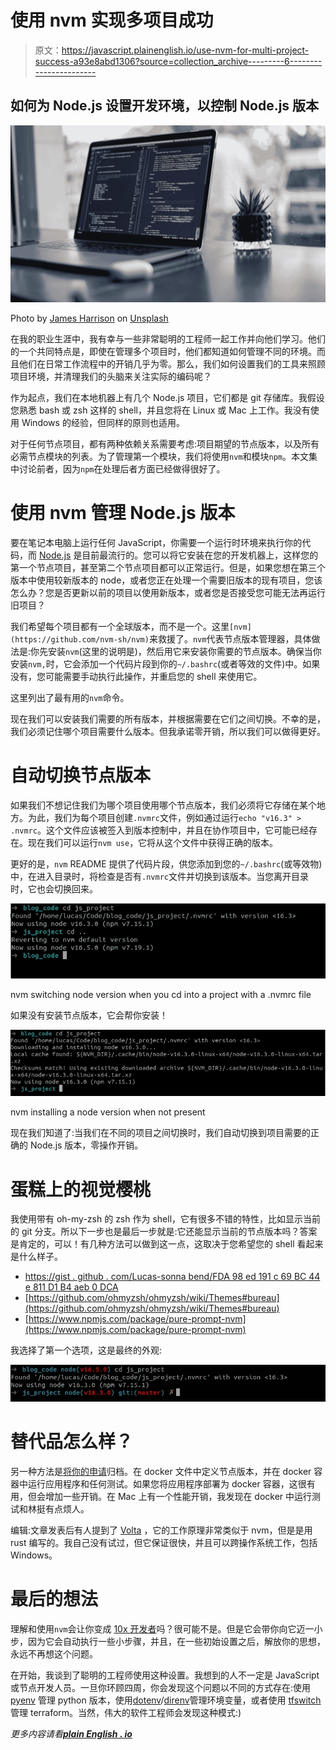 # 使用 nvm 实现多项目成功

> 原文：<https://javascript.plainenglish.io/use-nvm-for-multi-project-success-a93e8abd1306?source=collection_archive---------6----------------------->

## 如何为 Node.js 设置开发环境，以控制 Node.js 版本

![](img/5d93f524a984b6354fa8b19bca63b7ef.png)

Photo by [James Harrison](https://unsplash.com/@jstrippa?utm_source=medium&utm_medium=referral) on [Unsplash](https://unsplash.com?utm_source=medium&utm_medium=referral)

在我的职业生涯中，我有幸与一些非常聪明的工程师一起工作并向他们学习。他们的一个共同特点是，即使在管理多个项目时，他们都知道如何管理不同的环境。而且他们在日常工作流程中的开销几乎为零。那么，我们如何设置我们的工具来照顾项目环境，并清理我们的头脑来关注实际的编码呢？

作为起点，我们在本地机器上有几个 Node.js 项目，它们都是 git 存储库。我假设您熟悉 bash 或 zsh 这样的 shell，并且您将在 Linux 或 Mac 上工作。我没有使用 Windows 的经验，但同样的原则也适用。

对于任何节点项目，都有两种依赖关系需要考虑:项目期望的节点版本，以及所有必需节点模块的列表。为了管理第一个模块，我们将使用`nvm`和模块`npm`。本文集中讨论前者，因为`npm`在处理后者方面已经做得很好了。

# 使用 nvm 管理 Node.js 版本

要在笔记本电脑上运行任何 JavaScript，你需要一个运行时环境来执行你的代码，而 [Node.js](https://nodejs.org/en/) 是目前最流行的。您可以将它安装在您的开发机器上，这样您的第一个节点项目，甚至第二个节点项目都可以正常运行。但是，如果您想在第三个版本中使用较新版本的 node，或者您正在处理一个需要旧版本的现有项目，您该怎么办？您是否更新以前的项目以使用新版本，或者您是否接受您可能无法再运行旧项目？

我们希望每个项目都有一个全球版本，而不是一个。这里`[nvm](https://github.com/nvm-sh/nvm)`来救援了。`nvm`代表节点版本管理器，具体做法是:你先安装`nvm`(这里的说明是)，然后用它来安装你需要的节点版本。确保当你安装`nvm,`时，它会添加一个代码片段到你的`~/.bashrc`(或者等效的文件)中。如果没有，您可能需要手动执行此操作，并重启您的 shell 来使用它。

这里列出了最有用的`nvm`命令。

现在我们可以安装我们需要的所有版本，并根据需要在它们之间切换。不幸的是，我们必须记住哪个项目需要什么版本。但我承诺零开销，所以我们可以做得更好。

# 自动切换节点版本

如果我们不想记住我们为哪个项目使用哪个节点版本，我们必须将它存储在某个地方。为此，我们为每个项目创建`.nvmrc`文件，例如通过运行`echo "v16.3" > .nvmrc`。这个文件应该被签入到版本控制中，并且在协作项目中，它可能已经存在。现在我们可以运行`nvm use`，它将从这个文件中获得正确的版本。

更好的是，`nvm` README 提供了代码片段，供您添加到您的`~/.bashrc`(或等效物)中，在进入目录时，将检查是否有`.nvmrc`文件并切换到该版本。当您离开目录时，它也会切换回来。

![](img/0d801ecfbb2b39ea4168060e47d8f68f.png)

nvm switching node version when you cd into a project with a .nvmrc file

如果没有安装节点版本，它会帮你安装！

![](img/93a64e2110c998794317bff76c094687.png)

nvm installing a node version when not present

现在我们知道了:当我们在不同的项目之间切换时，我们自动切换到项目需要的正确的 Node.js 版本，零操作开销。

# 蛋糕上的视觉樱桃

我使用带有 oh-my-zsh 的 zsh 作为 shell，它有很多不错的特性，比如显示当前的 git 分支。所以下一步也是最后一步就是:它还能显示当前的节点版本吗？答案是肯定的，可以！有几种方法可以做到这一点，这取决于您希望您的 shell 看起来是什么样子。

*   [https://gist . github . com/Lucas-sonna bend/FDA 98 ed 191 c 69 BC 44 e 811 D1 B4 aeb 0 DCA](https://gist.github.com/lucas-sonnabend/fda98ed191c69bc44e811d1b4aeb0dca)
*   [https://github.com/ohmyzsh/ohmyzsh/wiki/Themes#bureau](https://github.com/ohmyzsh/ohmyzsh/wiki/Themes#bureau)
*   [https://www.npmjs.com/package/pure-prompt-nvm](https://www.npmjs.com/package/pure-prompt-nvm)

我选择了第一个选项，这是最终的外观:

![](img/6cfe24f21141ecf1f1fac2786b6dac59.png)

# 替代品怎么样？

另一种方法是[将你的申请](https://nodejs.org/en/docs/guides/nodejs-docker-webapp/)归档。在 docker 文件中定义节点版本，并在 docker 容器中运行应用程序和任何测试。如果您将应用程序部署为 docker 容器，这很有用，但会增加一些开销。在 Mac 上有一个性能开销，我发现在 docker 中运行测试和林挺有点烦人。

编辑:文章发表后有人提到了 [Volta](https://volta.sh/) ，它的工作原理非常类似于 nvm，但是是用 rust 编写的。我自己没有试过，但它保证很快，并且可以跨操作系统工作，包括 Windows。

# 最后的想法

理解和使用`nvm`会让你变成 [10x 开发者](https://medium.com/ingeniouslysimple/the-origins-of-the-10x-developer-2e0177ecef60)吗？很可能不是。但是它会带你向它迈一小步，因为它会自动执行一些小步骤，并且，在一些初始设置之后，解放你的思想，永远不再想这个问题。

在开始，我谈到了聪明的工程师使用这种设置。我想到的人不一定是 JavaScript 或节点开发人员。一旦你环顾四周，你会发现这个问题以不同的方式存在:使用 [pyenv](https://github.com/pyenv/pyenv) 管理 python 版本，使用[dotenv](https://github.com/ohmyzsh/ohmyzsh/tree/master/plugins/dotenv)/[direnv](https://github.com/ohmyzsh/ohmyzsh/tree/master/plugins/direnv)管理环境变量，或者使用 [tfswitch](https://tfswitch.warrensbox.com/) 管理 terraform。当然，伟大的软件工程师会发现这种模式:)

*更多内容请看*[***plain English . io***](http://plainenglish.io)